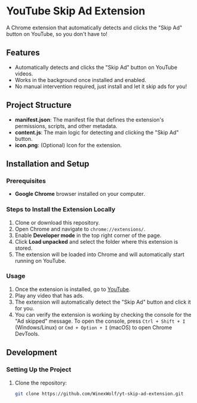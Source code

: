 # YouTube Skip Ad Extension

A Chrome extension that automatically detects and clicks the "Skip Ad" button on YouTube, so you don't have to!

## Features
- Automatically detects and clicks the "Skip Ad" button on YouTube videos.
- Works in the background once installed and enabled.
- No manual intervention required, just install and let it skip ads for you!

## Project Structure
- **manifest.json**: The manifest file that defines the extension's permissions, scripts, and other metadata.
- **content.js**: The main logic for detecting and clicking the "Skip Ad" button.
- **icon.png**: (Optional) Icon for the extension.

## Installation and Setup

### Prerequisites
- **Google Chrome** browser installed on your computer.

### Steps to Install the Extension Locally
1. Clone or download this repository.
2. Open Chrome and navigate to `chrome://extensions/`.
3. Enable **Developer mode** in the top right corner of the page.
4. Click **Load unpacked** and select the folder where this extension is stored.
5. The extension will be loaded into Chrome and will automatically start running on YouTube.

### Usage
1. Once the extension is installed, go to [YouTube](https://www.youtube.com).
2. Play any video that has ads.
3. The extension will automatically detect the "Skip Ad" button and click it for you.
4. You can verify the extension is working by checking the console for the "Ad skipped" message. To open the console, press `Ctrl + Shift + I` (Windows/Linux) or `Cmd + Option + I` (macOS) to open Chrome DevTools.

## Development

### Setting Up the Project
1. Clone the repository:
   ```bash
   git clone https://github.com/WinexWolf/yt-skip-ad-extension.git
